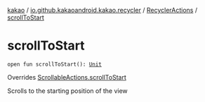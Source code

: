 [kakao](../../index.md) / [io.github.kakaoandroid.kakao.recycler](../index.md) / [RecyclerActions](index.md) / [scrollToStart](./scroll-to-start.md)

# scrollToStart

`open fun scrollToStart(): `[`Unit`](https://kotlinlang.org/api/latest/jvm/stdlib/kotlin/-unit/index.html)

Overrides [ScrollableActions.scrollToStart](../../io.github.kakaoandroid.kakao.common.actions/-scrollable-actions/scroll-to-start.md)

Scrolls to the starting position of the view


